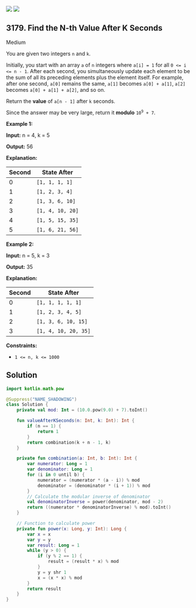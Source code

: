 [![](https://img.shields.io/github/stars/javadev/LeetCode-in-Kotlin?label=Stars&style=flat-square)](https://github.com/javadev/LeetCode-in-Kotlin)
[![](https://img.shields.io/github/forks/javadev/LeetCode-in-Kotlin?label=Fork%20me%20on%20GitHub%20&style=flat-square)](https://github.com/javadev/LeetCode-in-Kotlin/fork)

## 3179\. Find the N-th Value After K Seconds

Medium

You are given two integers `n` and `k`.

Initially, you start with an array `a` of `n` integers where `a[i] = 1` for all `0 <= i <= n - 1`. After each second, you simultaneously update each element to be the sum of all its preceding elements plus the element itself. For example, after one second, `a[0]` remains the same, `a[1]` becomes `a[0] + a[1]`, `a[2]` becomes `a[0] + a[1] + a[2]`, and so on.

Return the **value** of `a[n - 1]` after `k` seconds.

Since the answer may be very large, return it **modulo** <code>10<sup>9</sup> + 7</code>.

**Example 1:**

**Input:** n = 4, k = 5

**Output:** 56

**Explanation:**

| Second | State After      |
|--------|-------------------|
| 0      | `[1, 1, 1, 1]`   |
| 1      | `[1, 2, 3, 4]`   |
| 2      | `[1, 3, 6, 10]`  |
| 3      | `[1, 4, 10, 20]` |
| 4      | `[1, 5, 15, 35]` |
| 5      | `[1, 6, 21, 56]` |

**Example 2:**

**Input:** n = 5, k = 3

**Output:** 35

**Explanation:**

| Second | State After       |
|--------|-------------------|
| 0      | `[1, 1, 1, 1, 1]` |
| 1      | `[1, 2, 3, 4, 5]` |
| 2      | `[1, 3, 6, 10, 15]` |
| 3      | `[1, 4, 10, 20, 35]` |

**Constraints:**

*   `1 <= n, k <= 1000`

## Solution

```kotlin
import kotlin.math.pow

@Suppress("NAME_SHADOWING")
class Solution {
    private val mod: Int = (10.0.pow(9.0) + 7).toInt()

    fun valueAfterKSeconds(n: Int, k: Int): Int {
        if (n == 1) {
            return 1
        }
        return combination(k + n - 1, k)
    }

    private fun combination(a: Int, b: Int): Int {
        var numerator: Long = 1
        var denominator: Long = 1
        for (i in 0 until b) {
            numerator = (numerator * (a - i)) % mod
            denominator = (denominator * (i + 1)) % mod
        }
        // Calculate the modular inverse of denominator
        val denominatorInverse = power(denominator, mod - 2)
        return ((numerator * denominatorInverse) % mod).toInt()
    }

    // Function to calculate power
    private fun power(x: Long, y: Int): Long {
        var x = x
        var y = y
        var result: Long = 1
        while (y > 0) {
            if (y % 2 == 1) {
                result = (result * x) % mod
            }
            y = y shr 1
            x = (x * x) % mod
        }
        return result
    }
}
```
